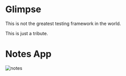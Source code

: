 # Glimpse

This is not the greatest testing framework in the world.

This is just a tribute.

# Notes App

![notes](http:https://ibb.co/0hhFFy6.png)
